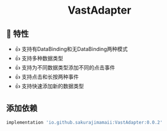 <h1 align="center">VastAdapter</h1>

## 💫 特性

- 👍 支持有DataBinding和无DataBinding两种模式
- 👍 支持多种数据类型
- 👍 支持为不同数据类型添加不同的点击事件
- 👍 支持点击和长按两种事件
- 👍 支持快速添加新的数据类型

## 添加依赖

```groovy
implementation 'io.github.sakurajimamaii:VastAdapter:0.0.2'
```